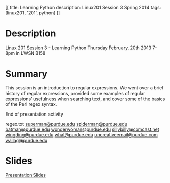 [[
title: Learning Python
description: Linux201 Session 3 Spring 2014
tags: [linux201, '201', python]
]]

# Description
Linux 201 Session 3 - Learning Python Thursday February. 20th 2013 7-8pm in LWSN B158

# Summary
This session is an introduction to regular expressions. We went over a brief history of regular expressions, provided some examples of regular expressions' usefulness when searching text, and cover some of the basics of the Perl regex syntax.

End of presentation activity

regex.txt superman@purdue.edu spiderman@purdue.edu batman@purdue.edu wonderwoman@purdue.edu sillybilly@comcast.net wingding@purdue.edu what@purdue.edu uncreativeemail@purdue.com wallag@purdue.edu

# Slides
[Presentation Slides](Linux201_session_2_spring_2014.odp)
